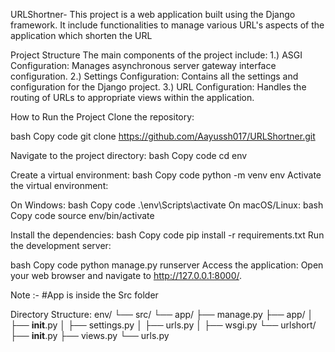URLShortner-
This project is a web application built using the Django framework. It include functionalities to manage various URL's aspects of the application which shorten the URL

Project Structure 
The main components of the project include: 1.) ASGI Configuration: Manages asynchronous server gateway interface configuration. 
2.) Settings Configuration: Contains all the settings and configuration for the Django project.
3.) URL Configuration: Handles the routing of URLs to appropriate views within the application.

How to Run the Project Clone the repository:

bash Copy code git clone https://github.com/Aayussh017/URLShortner.git

Navigate to the project directory: bash Copy code cd env

Create a virtual environment: bash Copy code python -m venv env Activate the virtual environment:

On Windows: bash Copy code .\env\Scripts\activate On macOS/Linux: bash Copy code source env/bin/activate

Install the dependencies: bash Copy code pip install -r requirements.txt Run the development server:

bash Copy code python manage.py runserver Access the application: Open your web browser and navigate to http://127.0.0.1:8000/.

Note :- #App is inside the Src folder 
       
 Directory Structure: env/
                        └── src/
                             └── app/
                                  ├── manage.py
                                  ├── app/
                                  │   ├── __init__.py
                                  │   ├── settings.py
                                  │   ├── urls.py
                                  │   ├── wsgi.py
                                  └── urlshort/
                                          ├── __init__.py
                                          ├── views.py
                                          └── urls.py


